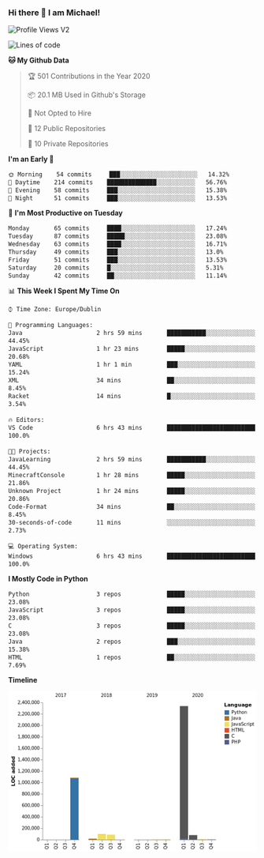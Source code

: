 ### Hi there 👋 I am Michael!

![Profile Views V2](https://komarev.com/ghpvc/?username=AppDevMichael)

<!--START_SECTION:waka-->
![Lines of code](https://img.shields.io/badge/From%20Hello%20World%20I%27ve%20Written-11.8%20million%20lines%20of%20code-blue)

**🐱 My Github Data** 

> 🏆 501 Contributions in the Year 2020
 > 
> 📦 20.1 MB Used in Github's Storage 
 > 
> 🚫 Not Opted to Hire
 > 
> 📜 12 Public Repositories
 > 
> 🔑 10 Private Repositories 

**I'm an Early 🐤** 

```text
🌞 Morning    54 commits     ███░░░░░░░░░░░░░░░░░░░░░░   14.32% 
🌆 Daytime    214 commits    ██████████████░░░░░░░░░░░   56.76% 
🌃 Evening    58 commits     ███░░░░░░░░░░░░░░░░░░░░░░   15.38% 
🌙 Night      51 commits     ███░░░░░░░░░░░░░░░░░░░░░░   13.53%

```
📅 **I'm Most Productive on Tuesday** 

```text
Monday       65 commits     ████░░░░░░░░░░░░░░░░░░░░░   17.24% 
Tuesday      87 commits     █████░░░░░░░░░░░░░░░░░░░░   23.08% 
Wednesday    63 commits     ████░░░░░░░░░░░░░░░░░░░░░   16.71% 
Thursday     49 commits     ███░░░░░░░░░░░░░░░░░░░░░░   13.0% 
Friday       51 commits     ███░░░░░░░░░░░░░░░░░░░░░░   13.53% 
Saturday     20 commits     █░░░░░░░░░░░░░░░░░░░░░░░░   5.31% 
Sunday       42 commits     ██░░░░░░░░░░░░░░░░░░░░░░░   11.14%

```


📊 **This Week I Spent My Time On** 

```text
⌚︎ Time Zone: Europe/Dublin

💬 Programming Languages: 
Java                     2 hrs 59 mins       ███████████░░░░░░░░░░░░░░   44.45% 
JavaScript               1 hr 23 mins        █████░░░░░░░░░░░░░░░░░░░░   20.68% 
YAML                     1 hr 1 min          ███░░░░░░░░░░░░░░░░░░░░░░   15.24% 
XML                      34 mins             ██░░░░░░░░░░░░░░░░░░░░░░░   8.45% 
Racket                   14 mins             █░░░░░░░░░░░░░░░░░░░░░░░░   3.54%

🔥 Editors: 
VS Code                  6 hrs 43 mins       █████████████████████████   100.0%

🐱‍💻 Projects: 
JavaLearning             2 hrs 59 mins       ███████████░░░░░░░░░░░░░░   44.45% 
MinecraftConsole         1 hr 28 mins        █████░░░░░░░░░░░░░░░░░░░░   21.86% 
Unknown Project          1 hr 24 mins        █████░░░░░░░░░░░░░░░░░░░░   20.86% 
Code-Format              34 mins             ██░░░░░░░░░░░░░░░░░░░░░░░   8.45% 
30-seconds-of-code       11 mins             ░░░░░░░░░░░░░░░░░░░░░░░░░   2.73%

💻 Operating System: 
Windows                  6 hrs 43 mins       █████████████████████████   100.0%

```

**I Mostly Code in Python** 

```text
Python                   3 repos             █████░░░░░░░░░░░░░░░░░░░░   23.08% 
JavaScript               3 repos             █████░░░░░░░░░░░░░░░░░░░░   23.08% 
C                        3 repos             █████░░░░░░░░░░░░░░░░░░░░   23.08% 
Java                     2 repos             ███░░░░░░░░░░░░░░░░░░░░░░   15.38% 
HTML                     1 repos             ██░░░░░░░░░░░░░░░░░░░░░░░   7.69%

```


**Timeline**

![Chart not found](https://github.com/AppDevMichael/AppDevMichael/blob/master/charts/bar_graph.png) 


<!--END_SECTION:waka-->


